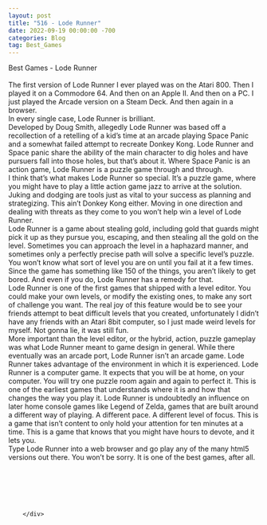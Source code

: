 ```yaml
---
layout: post
title: "516 - Lode Runner"
date: 2022-09-19 00:00:00 -700
categories: Blog
tag: Best_Games
---
```


<div class="blog-content">
				<div class="paragraph"><span><span>Best Games - Lode Runner</span></span><br><span></span><br><span><span>The first version of Lode Runner I ever played was on the Atari 800. Then I played it on a Commodore 64. And then on an Apple II. And then on a PC. I just played the Arcade version on a Steam Deck. And then again in a browser.</span></span><br><span></span><span><span>In every single case, Lode Runner is brilliant.</span></span><br><span></span><span><span>Developed by Doug Smith, allegedly Lode Runner was based off a recollection of a retelling of a kid&rsquo;s time at an arcade playing Space Panic and a somewhat failed attempt to recreate Donkey Kong. Lode Runner and Space panic share the ability of the main character to dig holes and have pursuers fall into those holes, but that&rsquo;s about it. Where Space Panic is an action game, Lode Runner is a puzzle game through and through.</span></span><br><span></span><span><span>I think that&rsquo;s what makes Lode Runner so special. It&rsquo;s a puzzle game, where you might have to play a little action game jazz to arrive at the solution. Juking and dodging are tools just as vital to your success as planning and strategizing. This ain&rsquo;t Donkey Kong either. Moving in one direction and dealing with threats as they come to you won&rsquo;t help win a level of Lode Runner.</span></span><br><span></span><span><span>Lode Runner is a game about stealing gold, including gold that guards might pick it up as they pursue you, escaping, and then stealing all the gold on the level. Sometimes you can approach the level in a haphazard manner, and sometimes only a perfectly precise path will solve a specific level&rsquo;s puzzle. You won&rsquo;t know what sort of level you are on until you fail at it a few times. Since the game has something like 150 of the things, you aren&rsquo;t likely to get bored. And even if you do, Lode Runner has a remedy for that.</span></span><br><span></span><span><span>Lode Runner is one of the first games that shipped with a level editor. You could make your own levels, or modify the existing ones, to make any sort of challenge you want. The real joy of this feature would be to see your friends attempt to beat difficult levels that you created, unfortunately I didn&rsquo;t have any friends with an Atari 8bit computer, so I just made weird levels for myself. Not gonna lie, it was still fun.</span></span><br><span></span><span><span>More important than the level editor, or the hybrid, action, puzzle gameplay was what Lode Runner meant to game design in general. While there eventually was an arcade port, Lode Runner isn&rsquo;t an arcade game. Lode Runner takes advantage of the environment in which it is experienced. Lode Runner is a computer game. It expects that you will be at home, on your computer. You will try one puzzle room again and again to perfect it. This is one of the earliest games that understands where it is and how that changes the way you play it. Lode Runner is undoubtedly an influence on later home console games like Legend of Zelda, games that are built around a different way of playing. A different pace. A different level of focus. This is a game that isn&rsquo;t content to only hold your attention for ten minutes at a time. This is a game that knows that you might have hours to devote, and it lets you.</span></span><br><span></span><span><span>Type Lode Runner into a web browser and go play any of the many html5 versions out there. You won&rsquo;t be sorry. It is one of the best games, after all.</span></span><br><span></span><br><br><span><span>&nbsp;</span></span><br><span></span><br>&#8203;</div>

		</div>
        